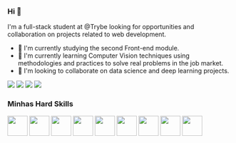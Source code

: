 ### Hi 👋

I'm a full-stack student at @Trybe looking for opportunities and collaboration on projects related to web development.
- 🔭 I'm currently studying the second Front-end module.
- 🌱 I'm currently learning Computer Vision techniques using methodologies and practices to solve real problems in the job market.
- 🤝 I'm looking to collaborate on data science and deep learning projects.


[<img src="https://img.shields.io/badge/twitter-%231DA1F2.svg?&style=for-the-badge&logo=twitter&logoColor=white" />](https://twitter.com/mthalmeida) [<img src="https://img.shields.io/badge/linkedin-%230077B5.svg?&style=for-the-badge&logo=linkedin&logoColor=white" />](https://www.linkedin.com/in/mthalmeida/) [<img src = "https://img.shields.io/badge/instagram-%23E4405F.svg?&style=for-the-badge&logo=instagram&logoColor=white">](https://www.instagram.com/mthalmeida/) [<img src = "https://img.shields.io/badge/facebook-%231877F2.svg?&style=for-the-badge&logo=facebook&logoColor=white">](https://www.facebook.com/matheusalmeidamobelar)



### Minhas Hard Skills
<div style="display: inline">
  <img height="45px" src="https://cdn.jsdelivr.net/gh/devicons/devicon/icons/html5/html5-original-wordmark.svg" />
  <img height="45px" src="https://cdn.jsdelivr.net/gh/devicons/devicon/icons/css3/css3-original-wordmark.svg" />
  <img height="45px" src="https://cdn.jsdelivr.net/gh/devicons/devicon/icons/eslint/eslint-original-wordmark.svg" />
  <img height="45px" src="https://cdn.jsdelivr.net/gh/devicons/devicon/icons/react/react-original-wordmark.svg" />
  <img height="45px" src="https://cdn.jsdelivr.net/gh/devicons/devicon/icons/redux/redux-original.svg" />
  <img height="45px" src="https://cdn.jsdelivr.net/gh/devicons/devicon/icons/jest/jest-plain.svg" />
  <img height="45px" src="https://testing-library.com/img/octopus-128x128.png" />
  <img height="45px" src="https://cdn.jsdelivr.net/gh/devicons/devicon/icons/github/github-original-wordmark.svg" />
  <img height="45px" src="https://cdn.jsdelivr.net/gh/devicons/devicon/icons/trello/trello-plain-wordmark.svg" />
</div>
